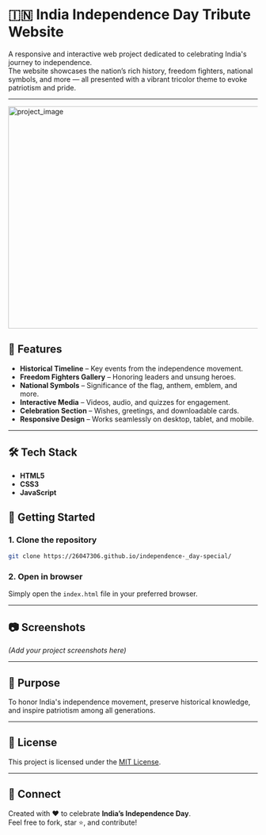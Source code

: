 # 🇮🇳 India Independence Day Tribute Website

A responsive and interactive web project dedicated to celebrating India's journey to independence.  
The website showcases the nation’s rich history, freedom fighters, national symbols, and more — all presented with a vibrant tricolor theme to evoke patriotism and pride.

---
<img width="944" height="448" alt="project_image" src="https://github.com/user-attachments/assets/40ade997-93bf-4ba8-a3ef-eb63b36ff3a2" />


## 📜 Features
- **Historical Timeline** – Key events from the independence movement.
- **Freedom Fighters Gallery** – Honoring leaders and unsung heroes.
- **National Symbols** – Significance of the flag, anthem, emblem, and more.
- **Interactive Media** – Videos, audio, and quizzes for engagement.
- **Celebration Section** – Wishes, greetings, and downloadable cards.
- **Responsive Design** – Works seamlessly on desktop, tablet, and mobile.

---

## 🛠️ Tech Stack
- **HTML5**
- **CSS3**
- **JavaScript**


## 🚀 Getting Started

### 1. Clone the repository
```bash
git clone https://26047306.github.io/independence-_day-special/
```

### 2. Open in browser
Simply open the `index.html` file in your preferred browser.

---

## 📷 Screenshots
*(Add your project screenshots here)*

---

## 🎯 Purpose
To honor India's independence movement, preserve historical knowledge, and inspire patriotism among all generations.

---

## 📜 License
This project is licensed under the [MIT License](LICENSE).

---

## 💌 Connect
Created with ❤️ to celebrate **India’s Independence Day**.  
Feel free to fork, star ⭐, and contribute!

